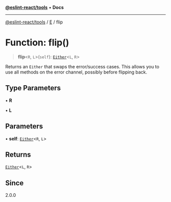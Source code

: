 [**@eslint-react/tools**](../../../README.md) • **Docs**

***

[@eslint-react/tools](../../../README.md) / [E](../README.md) / flip

# Function: flip()

> **flip**\<`R`, `L`\>(`self`): [`Either`](../type-aliases/Either.md)\<`L`, `R`\>

Returns an `Either` that swaps the error/success cases. This allows you to
use all methods on the error channel, possibly before flipping back.

## Type Parameters

• **R**

• **L**

## Parameters

• **self**: [`Either`](../type-aliases/Either.md)\<`R`, `L`\>

## Returns

[`Either`](../type-aliases/Either.md)\<`L`, `R`\>

## Since

2.0.0
